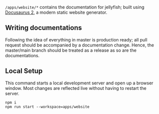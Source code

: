`/apps/website/*` contains the documentation for jellyfish; built using [Docusaurus 2](https://v2.docusaurus.io/), a
modern static website generator.

## Writing documentations

Following the idea of everything in master is production ready; all pull request should be accompanied by a
documentation change. Hence, the master/main branch should be treated as a release as so are the documentations.

## Local Setup

This command starts a local development server and open up a browser window. Most changes are reflected live without
having to restart the server.

```console
npm i
npm run start --workspace=apps/website
```
